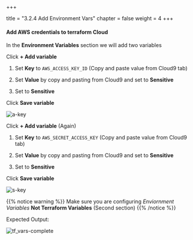 +++

title = "3.2.4 Add Environment Vars"
chapter = false
weight = 4
+++

#### Add AWS credentials to terraform Cloud  

In the __Environment Variables__ section we will add two variables 

Click __+ Add variable__

1. Set __Key__ to `AWS_ACCESS_KEY_ID` (Copy and paste value from Cloud9 tab)

2. Set __Value__ by copy and pasting from Cloud9 and set to __Sensitive__

3. Set to __Sensitive__ 

Click __Save variable__

![a-key](/images/lab3/set_a_key-vars.png)


Click __+ Add variable__ (Again)

1. Set __Key__ to `AWS_SECRET_ACCESS_KEY` (Copy and paste value from Cloud9 tab)

2. Set __Value__ by copy and pasting from Cloud9 and set to __Sensitive__ 

3. Set to __Sensitive__ 

Click __Save variable__

![s-key](/images/lab3/set_s_key-vars.png)

{{% notice warning %}}
Make sure you are configuring _Enviornment Variables_ __Not Terraform Variables__ (Second section)
{{% /notice %}}

Expected Output:

![tf_vars-complete](/images/lab3/tf_vars_complete.png)
